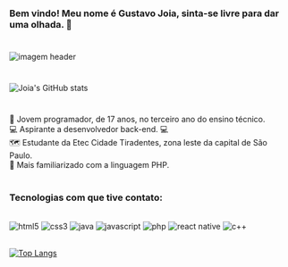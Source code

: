

### Bem vindo! Meu nome é Gustavo Joia, sinta-se livre para dar uma olhada. 👀
#

<image alt="imagem header" src="https://pbs.twimg.com/profile_banners/1302399722569773061/1681703898/1080x360" />

#

![Joia's GitHub stats](https://github-readme-stats.vercel.app/api?username=GustavoJoia&theme=dracula&show_icons=true&locale=en&bg_color=00000000&custom_title=Status+do+perfil)

#

🎒 Jovem programador, de 17 anos, no terceiro ano do ensino técnico. <br>
💻 Aspirante a desenvolvedor back-end. 💻 <br>
🗺️ Estudante da Etec Cidade Tiradentes, zona leste da capital de São Paulo. <br>
🐘 Mais familiarizado com a linguagem PHP. 

#

### Tecnologias com que tive contato:
<br>
<div>
    <image alt="html5" src="https://img.shields.io/badge/HTML5-E34F26?style=for-the-badge&logo=html5&logoColor=white"/>
    <image alt="css3" src="https://img.shields.io/badge/CSS3-1572B6?style=for-the-badge&logo=css3&logoColor=white"/>
    <image alt="java" src="https://img.shields.io/badge/Java-ED8B00?style=for-the-badge&logo=openjdk&logoColor=white"/>
    <image alt="javascript" src="https://img.shields.io/badge/JavaScript-F7DF1E?style=for-the-badge&logo=javascript&logoColor=black"/>
    <image alt="php" src="https://img.shields.io/badge/PHP-777BB4?style=for-the-badge&logo=php&logoColor=white"/>
    <image alt="react native" src="https://img.shields.io/badge/React_Native-20232A?style=for-the-badge&logo=react&logoColor=61DAFB"/>
    <image alt="c++" src="https://img.shields.io/badge/C%2B%2B-00599C?style=for-the-badge&logo=c%2B%2B&logoColor=white"/>
</div><br>

[![Top Langs](https://github-readme-stats.vercel.app/api/top-langs/?username=GustavoJoia&layout=&compact&bg_color=00000000&custom_title=Mais+usadas&theme=dracula)](https://github.com/anuraghazra/github-readme-stats)
